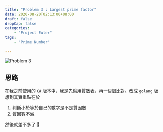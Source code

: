 ```yaml
---
title: "Problem 3 : Largest prime factor"
date: 2020-08-20T02:13:00+08:00
draft: false
dropCap: false
categories:
    - "Project Euler"
tags:
    - "Prime Number"

---
```


![Problem 3](https://i.imgur.com/ZMB4JjC.png)

## 思路

在我之前使用的 `C#` 版本中，我是先偷用質數表，再一個個比對。改成 `golang` 版想到其實重點在於 

1. 判斷小於等於自己的數字是不是質因數
2. 質因數不滅

然後就差不多了 🍻
